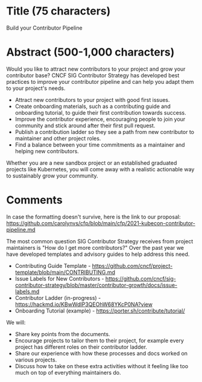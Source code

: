 # Title (75 characters)
Build your Contributor Pipeline

# Abstract (500-1,000 characters)

Would you like to attract new contributors to your project and grow your contributor base? CNCF SIG Contributor Strategy has developed best practices to improve your contributor pipeline and can help you adapt them to your project's needs.

* Attract new contributors to your project with good first issues.
* Create onboarding materials, such as a contributing guide and onboarding tutorial, to guide their first contribution towards success.
* Improve the contributor experience, encouraging people to join your community and stick around after their first pull request.
* Publish a contribution ladder so they see a path from new contributor to maintainer and other project roles.
* Find a balance between your time commitments as a maintainer and helping new contributors. 

Whether you are a new sandbox project or an established graduated projects like Kubernetes, you will come away with a realistic actionable way to sustainably grow your community.

# Comments

In case the formatting doesn't survive, here is the link to our proposal: https://github.com/carolynvs/cfp/blob/main/cfp/2021-kubecon-contributor-pipeline.md

The most common question SIG Contributor Strategy receives from project maintainers is "How do I get more contributors?" Over the past year we have developed templates and advisory guides to help address this need.

* Contributing Guide Template - https://github.com/cncf/project-template/blob/main/CONTRIBUTING.md
* Issue Labels for New Contributors - https://github.com/cncf/sig-contributor-strategy/blob/master/contributor-growth/docs/issue-labels.md
* Contributor Ladder (in-progress) - https://hackmd.io/KBwWdIP3QEOhW68YKcP0NA?view
* Onboarding Tutorial (example) - https://porter.sh/contribute/tutorial/

We will:
* Share key points from the documents.
* Encourage projects to tailor them to their project, for example every project has different roles on their contributor ladder.
* Share our experience with how these processes and docs worked on various projects.
* Discuss how to take on these extra activities without it feeling like too much on top of everything maintainers do.
